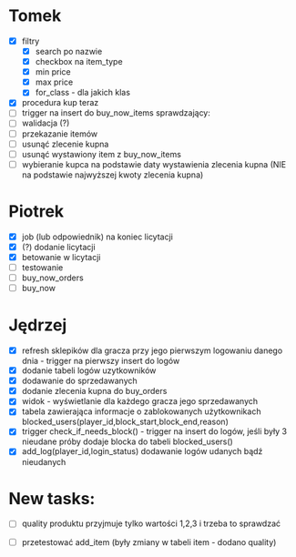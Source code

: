 # Tomek

- [x] filtry
    - [x] search po nazwie
    - [x] checkbox na item_type
    - [x] min price
    - [x] max price
    - [x] for_class - dla jakich klas
- [x] procedura kup teraz
- [ ] trigger na insert do buy_now_items sprawdzający:
- [ ] walidacja (?)
- [ ] przekazanie itemów
- [ ] usunąć zlecenie kupna
- [ ] usunąć wystawiony item z buy_now_items
- [ ] wybieranie kupca na podstawie daty wystawienia zlecenia kupna (NIE na podstawie najwyższej kwoty zlecenia
      kupna)

# Piotrek

- [x] job (lub odpowiednik) na koniec licytacji
- [x] (?) dodanie licytacji
- [x] betowanie w licytacji
- [ ] testowanie 
- [ ] buy_now_orders
- [ ] buy_now

# Jędrzej

- [x] refresh sklepików dla gracza przy jego pierwszym logowaniu danego dnia - trigger na pierwszy insert do logów
- [x] dodanie tabeli logów uzytkowników
- [x] dodawanie do sprzedawanych
- [x] dodanie zlecenia kupna do buy_orders
- [x] widok - wyświetlanie dla każdego gracza jego sprzedawanych
- [x] tabela zawierająca informacje o zablokowanych użytkownikach blocked_users(player_id,block_start,block_end,reason)
- [x] trigger check_if_needs_block() - trigger na insert do logów, jeśli były 3 nieudane próby dodaje blocka do tabeli
  blocked_users()
- [x] add_log(player_id,login_status) dodawanie logów udanych bądź nieudanych

# New tasks:
- [ ] quality produktu przyjmuje tylko wartości 1,2,3 i trzeba to sprawdzać
- [ ] przetestować add_item (były zmiany w tabeli item - dodano quality)


